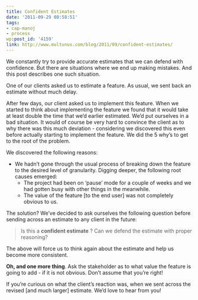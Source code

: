 ```yaml
---
title: Confident Estimates
date: '2011-09-29 08:58:51'
tags:
- cap-manoj
- process
wp:post_id: '4159'
link: http://www.multunus.com/blog/2011/09/confident-estimates/
---
```


We constantly try to provide accurate estimates that we can defend with confidence. But there are situations where we end up making mistakes. And this post describes one such situation.

One of our clients asked us to estimate a feature. As usual, we sent back an estimate without much delay.

After few days, our client asked us to implement this feature. When we started to think about implementing the feature we found that it would take at least double the time that we’d earlier estimated. We’d put ourselves in a bad situation. It would of course be very hard to convince the client as to why there was this much deviation - considering we discovered this even before actually starting to implement the feature. We did the 5 why’s to get to the root of the problem.

We discovered the following reasons:

- We hadn’t gone through the usual process of breaking down the feature to the desired level of granularity. Digging deeper, the following root causes emerged:
	- The project had been on ‘pause’ mode for a couple of weeks and we had gotten busy with other things in the meanwhile.
	- The value of the feature [to the end user] was not completely obvious to us.

The solution? We’ve decided to ask ourselves the following question before sending across an estimate to any client in the future:

> Is this a **confident estimate** ? Can we defend the estimate with proper reasoning?

The above will force us to think again about the estimate and help us become more consistent.


**Oh, and one more thing**. Ask the stakeholder as to what value the feature is going to add - if it is not obvious. Don’t assume that you’re right!

If you’re curious on what the client’s reaction was, when we sent across the revised [and much larger] estimate. We’d love to hear from you!

